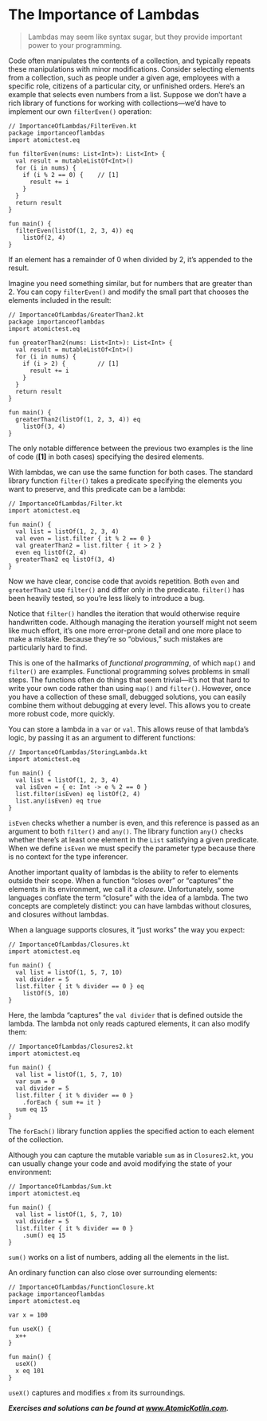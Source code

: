 # The Importance of Lambdas

> Lambdas may seem like syntax sugar, but they provide important power to your programming.

Code often manipulates the contents of a collection, and typically repeats these manipulations with minor modifications. Consider selecting elements from a collection, such as people under a given age, employees with a specific role, citizens of a particular city, or unfinished orders. Here’s an example that selects even numbers from a list. Suppose we don’t have a rich library of functions for working with collections—we’d have to implement our own `filterEven()` operation:

```
// ImportanceOfLambdas/FilterEven.kt
package importanceoflambdas
import atomictest.eq

fun filterEven(nums: List<Int>): List<Int> {
  val result = mutableListOf<Int>()
  for (i in nums) {
    if (i % 2 == 0) {    // [1]
      result += i
    }
  }
  return result
}

fun main() {
  filterEven(listOf(1, 2, 3, 4)) eq
    listOf(2, 4)
}
```

If an element has a remainder of 0 when divided by 2, it’s appended to the result.

Imagine you need something similar, but for numbers that are greater than 2. You can copy `filterEven()` and modify the small part that chooses the elements included in the result:

```
// ImportanceOfLambdas/GreaterThan2.kt
package importanceoflambdas
import atomictest.eq

fun greaterThan2(nums: List<Int>): List<Int> {
  val result = mutableListOf<Int>()
  for (i in nums) {
    if (i > 2) {         // [1]
      result += i
    }
  }
  return result
}

fun main() {
  greaterThan2(listOf(1, 2, 3, 4)) eq
    listOf(3, 4)
}
```

The only notable difference between the previous two examples is the line of code (**[1]** in both cases) specifying the desired elements.

With lambdas, we can use the same function for both cases. The standard library function `filter()` takes a predicate specifying the elements you want to preserve, and this predicate can be a lambda:

```
// ImportanceOfLambdas/Filter.kt
import atomictest.eq

fun main() {
  val list = listOf(1, 2, 3, 4)
  val even = list.filter { it % 2 == 0 }
  val greaterThan2 = list.filter { it > 2 }
  even eq listOf(2, 4)
  greaterThan2 eq listOf(3, 4)
}
```

Now we have clear, concise code that avoids repetition. Both `even` and `greaterThan2` use `filter()` and differ only in the predicate. `filter()` has been heavily tested, so you’re less likely to introduce a bug.

Notice that `filter()` handles the iteration that would otherwise require handwritten code. Although managing the iteration yourself might not seem like much effort, it’s one more error-prone detail and one more place to make a mistake. Because they’re so “obvious,” such mistakes are particularly hard to find.

This is one of the hallmarks of *functional programming*, of which `map()` and `filter()` are examples. Functional programming solves problems in small steps. The functions often do things that seem trivial—it’s not that hard to write your own code rather than using `map()` and `filter()`. However, once you have a collection of these small, debugged solutions, you can easily combine them without debugging at every level. This allows you to create more robust code, more quickly.

You can store a lambda in a `var` or `val`. This allows reuse of that lambda’s logic, by passing it as an argument to different functions:

```
// ImportanceOfLambdas/StoringLambda.kt
import atomictest.eq

fun main() {
  val list = listOf(1, 2, 3, 4)
  val isEven = { e: Int -> e % 2 == 0 }
  list.filter(isEven) eq listOf(2, 4)
  list.any(isEven) eq true
}
```

`isEven` checks whether a number is even, and this reference is passed as an argument to both `filter()` and `any()`. The library function `any()` checks whether there’s at least one element in the `List` satisfying a given predicate. When we define `isEven` we must specify the parameter type because there is no context for the type inferencer.

Another important quality of lambdas is the ability to refer to elements outside their scope. When a function “closes over” or “captures” the elements in its environment, we call it a *closure*.  Unfortunately, some languages conflate the term “closure” with the idea of a lambda. The two concepts are completely distinct: you can have lambdas without closures, and closures without lambdas.

When a language supports closures, it “just works” the way you expect:

```
// ImportanceOfLambdas/Closures.kt
import atomictest.eq

fun main() {
  val list = listOf(1, 5, 7, 10)
  val divider = 5
  list.filter { it % divider == 0 } eq
    listOf(5, 10)
}
```

Here, the lambda “captures” the `val divider` that is defined outside the lambda. The lambda not only reads captured elements, it can also modify them:

```
// ImportanceOfLambdas/Closures2.kt
import atomictest.eq

fun main() {
  val list = listOf(1, 5, 7, 10)
  var sum = 0
  val divider = 5
  list.filter { it % divider == 0 }
    .forEach { sum += it }
  sum eq 15
}
```

The `forEach()` library function applies the specified action to each element of the collection.

Although you can capture the mutable variable `sum` as in `Closures2.kt`, you can usually change your code and avoid modifying the state of your environment:

```
// ImportanceOfLambdas/Sum.kt
import atomictest.eq

fun main() {
  val list = listOf(1, 5, 7, 10)
  val divider = 5
  list.filter { it % divider == 0 }
    .sum() eq 15
}
```

`sum()` works on a list of numbers, adding all the elements in the list.

An ordinary function can also close over surrounding elements:

```
// ImportanceOfLambdas/FunctionClosure.kt
package importanceoflambdas
import atomictest.eq

var x = 100

fun useX() {
  x++
}

fun main() {
  useX()
  x eq 101
}
```

`useX()` captures and modifies `x` from its surroundings.

***Exercises and solutions can be found at www.AtomicKotlin.com.***